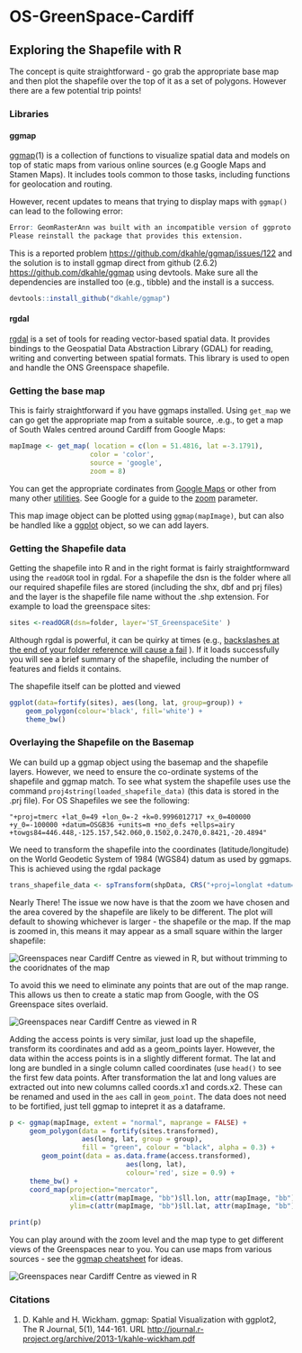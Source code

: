 # OS-GreenSpace-Cardiff
## Exploring the Shapefile with R
The concept is quite straightforward - go grab the appropriate base map and then plot the shapefile over the top of it as a set of polygons. However there are a few potential trip points!

### Libraries

#### ggmap
[ggmap](https://cran.r-project.org/web/packages/ggmap/ggmap.pdf)(1) is a collection of functions to visualize spatial data and models on top of static maps from various online sources (e.g Google Maps and Stamen Maps). It includes tools common to those tasks, including functions for geolocation and routing.

However, recent updates to means that trying to display maps with ```ggmap()``` can lead to the following error:

```R
Error: GeomRasterAnn was built with an incompatible version of ggproto.
Please reinstall the package that provides this extension.
```

This is a reported problem https://github.com/dkahle/ggmap/issues/122 and the solution is to install ggmap direct from github (2.6.2) https://github.com/dkahle/ggmap using devtools. Make sure all the dependencies are installed too (e.g., tibble) and the install is a success.

```R
devtools::install_github("dkahle/ggmap")
```
#### rgdal
[rgdal](https://cran.r-project.org/web/packages/rgdal/rgdal.pdf) is a set of tools for reading vector-based spatial data. It provides bindings to the Geospatial Data Abstraction Library (GDAL) for reading, writing and converting between spatial formats. This library is used to open and handle the ONS Greenspace shapefile. 

### Getting the base map
This is fairly straightforward if you have ggmaps installed. Using ```get_map``` we can go get the appropriate map from a suitable source, .e.g., to get a map of South Wales centred around Cardiff from Google Maps:

```R
mapImage <- get_map( location = c(lon = 51.4816, lat =-3.1791), 
                    color = 'color',
                    source = 'google',
                    zoom = 8)
```
You can get the appropriate cordinates from [Google Maps](https://support.google.com/maps/answer/18539?co=GENIE.Platform%3DDesktop&hl=en) or other from many other [utilities](https://www.gps-coordinates.net). See Google for a guide to the [zoom](https://developers.google.com/maps/documentation/static-maps/intro#Zoomlevels) parameter.

This map image object can be plotted using ```ggmap(mapImage)```, but can also be handled like a [ggplot](http://ggplot2.org) object, so we can add layers.

### Getting the Shapefile data
Getting the shapefile into R and in the right format is fairly straightformward using the ```readOGR``` tool in rgdal. For a shapefile the dsn is the folder where all our required shapefile files are stored (including the shx, dbf and prj files) and the layer is the shapefile file name without the .shp extension. For example to load the greenspace sites:

```R
sites <-readOGR(dsn=folder, layer='ST_GreenspaceSite' )
```

Although rgdal is powerful, it can be quirky at times (e.g., [backslashes at the end of your folder reference will cause a fail](http://zevross.com/blog/2016/01/13/tips-for-reading-spatial-files-into-r-with-rgdal/) ). If it loads successfully you will see a brief summary of the shapefile, including the number of features and fields it contains.

The shapefile itself can be plotted and viewed 
```r
ggplot(data=fortify(sites), aes(long, lat, group=group)) + 
    geom_polygon(colour='black', fill='white') +
    theme_bw()
```

### Overlaying the Shapefile on the Basemap
We can build up a ggmap object using the basemap and the shapefile layers. However, we need to ensure the co-ordinate systems of the shapefile and ggmap match. To see what system the shapefile uses use the command ```proj4string(loaded_shapefile_data)``` (this data is stored in the .prj file). For OS Shapefiles we see the following: 
```
"+proj=tmerc +lat_0=49 +lon_0=-2 +k=0.9996012717 +x_0=400000 +y_0=-100000 +datum=OSGB36 +units=m +no_defs +ellps=airy +towgs84=446.448,-125.157,542.060,0.1502,0.2470,0.8421,-20.4894"
```
We need to transform the shapefile into the coordinates (latitude/longitude) on the World Geodetic System of 1984 (WGS84) datum as used by ggmaps. This is achieved using the rgdal package

```r
trans_shapefile_data <- spTransform(shpData, CRS("+proj=longlat +datum=WGS84"))
```

Nearly There! The issue we now have is that the zoom we have chosen and the area covered by the shapefile are likely to be different. The plot will default to showing whichever is larger - the shapefile or the map. If the map is zoomed in, this means it may appear as a small square within the larger shapefile:

![Greenspaces near Cardiff Centre as viewed in R, but without trimming to the cooridnates of the map](/img/cardiff_greenspace_notrim.png?raw=true "untrimmed data")

To avoid this we need to eliminate any points that are out of the map range. This allows us then to create a static map from Google, with the OS Greenspace sites overlaid. 

![Greenspaces near Cardiff Centre as viewed in R](/img/cardiff_greenspace.png?raw=true "Greenspace Data")

Adding the access points is very similar, just load up the shapefile, transform its coordinates and add as a geom_points layer. However, the data within the access points is in a slightly different format. The lat and long are bundled in a single column called coordinates (use ```head()``` to see the first few data points. After transformation the lat and long values are extracted out into new columns called coords.x1 and cords.x2. These can be renamed and used in the ```aes``` call in ```geom_point```. The data does not need to be fortified, just tell ggmap to intepret it as a dataframe.

```R
p <- ggmap(mapImage, extent = "normal", maprange = FALSE) +
     geom_polygon(data = fortify(sites.transformed),
                  aes(long, lat, group = group),
                  fill = "green", colour = "black", alpha = 0.3) +	 
    	geom_point(data = as.data.frame(access.transformed),
	 			             aes(long, lat),
	 			             colour='red', size = 0.9) +
     theme_bw() +
     coord_map(projection="mercator",
               xlim=c(attr(mapImage, "bb")$ll.lon, attr(mapImage, "bb")$ur.lon),
               ylim=c(attr(mapImage, "bb")$ll.lat, attr(mapImage, "bb")$ur.lat))

print(p)
```
You can play around with the zoom level and the map type to get different views of the Greenspaces near to you. You can use maps from various sources - see the [ggmap cheatsheet](https://www.nceas.ucsb.edu/~frazier/RSpatialGuides/ggmap/ggmapCheatsheet.pdf) for ideas.

![Greenspaces near Cardiff Centre as viewed in R](/img/cardiff_greenspace_satellite.png?raw=true "Greenspace on Satellite Data")


### Citations
1. D. Kahle and H. Wickham. ggmap: Spatial Visualization with ggplot2, The R Journal, 5(1), 144-161. URL http://journal.r-project.org/archive/2013-1/kahle-wickham.pdf
